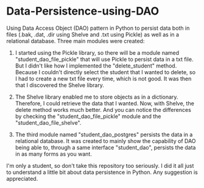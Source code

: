 # Data-Persistence-using-DAO

Using Data Access Object (DAO) pattern in Python to persist data both in files (.bak, .dat, .dir using Shelve and .txt using Pickle) as well as in a relational database. Three main modules were created:

1. I started using the Pickle library, so there will be a module named "student_dao_file_pickle" that will use Pickle to persist data in a txt file. But I didn't like how I implemented the "delete_student" method. Because I couldn't directly select the student that I wanted to delete, so I had to create a new txt file every time, which is not good. It was then that I discovered the Shelve library.

2. The Shelve library enabled me to store objects as in a dictionary. Therefore, I could retrieve the data that I wanted. Now, with Shelve, the delete method works much better. And you can notice the differences by checking the "student_dao_file_pickle" module and the "student_dao_file_shelve".

3. The third module named "student_dao_postgres" persists the data in a relational database. It was created to mainly show the capability of DAO being able to, through a same interface "student_dao", persists the data in as many forms as you want.

I'm only a student, so don't take this repository too seriously. I did it all just to understand a little bit about data persistence in Python. Any suggestion is appreciated.
